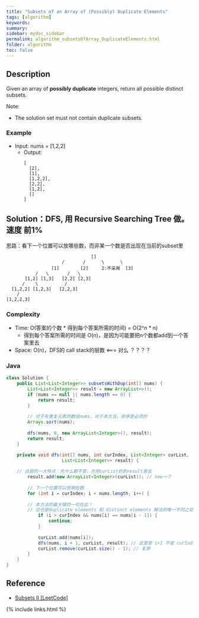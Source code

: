 ```yaml
---
title: "Subsets of an Array of (Possibly) Duplicate Elements"
tags: [algorithm]
keywords:
summary:
sidebar: mydoc_sidebar
permalink: algorithm_subsetsOfArray_DuplicateElements.html
folder: algorithm
toc: false
---
```


## Description
Given an array of **possibly duplicate** integers, return all possible distinct subsets.

Note: 
* The solution set must not contain duplicate subsets.

### Example
* Input: nums = [1,2,2]
  * Output: 
    ```
    [
      [2],
      [1],
      [1,2,2],
      [2,2],
      [1,2],
      []
    ]
    ```

## Solution：DFS, 用 Recursive Searching Tree 做。速度 前1%
思路：看下一个位置可以放哪些数，而非某一个数是否出现在当前的subset里
```       
                                []
                     /       /      \      \
                 [1]        [2]     2:不采用  [3]
	       /   \       /   \
	   [1,2] [1,3]   [2,2] [2,3]
	  /    \          /
  [1,2,2] [1,2,3]   [2,2,3]
    / 
[1,2,2,3]	
```

### Complexity
* Time: O(答案的个数 * 得到每个答案所需的时间) = O(2^n * n)
  * 得到每个答案所需的时间是 O(n)，是因为可能要把n个数都add到一个答案里去
* Space: O(n)，DFS的 call stack的层数 <=== 对么 ？？？？

### Java
```java
class Solution {
    public List<List<Integer>> subsetsWithDup(int[] nums) {
        List<List<Integer>> result = new ArrayList<>();
        if (nums == null || nums.length == 0) {
            return result;
        }
        
        // 对于有重复元素的数组nums，对于本方法，排序是必须的
        Arrays.sort(nums);
        
        dfs(nums, 0, new ArrayList<Integer>(), result);
        return result;
    }

    private void dfs(int[] nums, int curIndex, List<Integer> curList,
                     List<List<Integer>> result) {
        
	// 这题的一大特点：先什么都不管，先把curList扔到result里去
        result.add(new ArrayList<Integer>(curList)); // new一个
        
        // 下一个位置可以放哪些数
        for (int i = curIndex; i < nums.length; i++) {
	
	    // 本方法的最关键的一句在此！
	    // 这也是duplicate elements 和 distinct elements 解法的唯一不同之处！
            if (i > curIndex && nums[i] == nums[i - 1]) {
                continue;
            }
            
            curList.add(nums[i]);
            dfs(nums, i + 1, curList, result); // 这里是 i+1 不是 curIndex+1
            curList.remove(curList.size() - 1); // 复原
        }
    }
}
```

## Reference
* [Subsets II [LeetCode]](https://leetcode.com/problems/subsets-ii/description/)

{% include links.html %}
